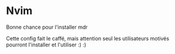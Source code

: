 # Nvim
Bonne chance pour l'installer mdr

Cette config fait le caffé, mais attention seul les utilisateurs motivés pourront l'installer et l'utiliser :) :)